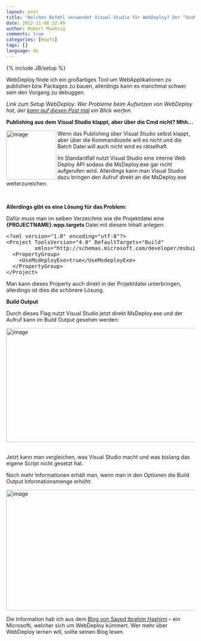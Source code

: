 ```yaml
---
layout: post
title: "Welchen Befehl verwendet Visual Studio für WebDeploy? Der “UseMsdeployExe” Switch..."
date: 2012-11-08 22:49
author: Robert Muehsig
comments: true
categories: [HowTo]
tags: []
language: de
---
```

{% include JB/setup %}
<p>WebDeploy finde ich ein großartiges Tool um WebApplikationen zu publishen bzw Packages zu bauen, allerdings kann es manchmal schwer sein den Vorgang zu debuggen. </p> <p><em>Link zum Setup WebDeploy: Wer Probleme beim Aufsetzen von WebDeploy hat, der </em><a href="{{BASE_PATH}}/2012/11/06/setup-iis-8-fr-asp-net-webdeploy-auf-windows-8-und-windows-server-2012/"><em>kann auf diesen Post mal</em></a><em> ein Blick werfen.</em>&nbsp;</p> <p><strong>Publishing aus dem Visual Studio klappt, aber über die Cmd nicht? Mhh…</strong></p> <p><a href="{{BASE_PATH}}/assets/wp-images-de/image1636.png"><img title="image" style="border-top: 0px; border-right: 0px; border-bottom: 0px; border-left: 0px; display: inline" border="0" alt="image" align="left" src="{{BASE_PATH}}/assets/wp-images-de/image_thumb795.png" width="134" height="131"></a> Wenn das Publishing über Visual Studio selbst klappt, aber über die Kommandozeile will es nicht und die Batch Datei will auch nicht wird es rätselhaft.</p> <p>Im Standardfall nutzt Visual Studio eine interne Web Deploy API sodass die MsDeploy.exe gar nicht aufgerufen wird. Allerdings kann man Visual Studio dazu bringen den Aufruf direkt an die MsDeploy.exe weiterzureichen. </p> <p><strong></strong>&nbsp;</p> <p><strong>Allerdings gibt es eine Lösung für das Problem:</strong></p> <p>Dafür muss man im selben Verzeichnis wie die Projektdatei eine<strong> {PROJECTNAME}.wpp.targets </strong>Datei mit diesem Inhalt anlegen:</p><pre>&lt;?xml version="1.0" encoding="utf-8"?&gt;
&lt;Project ToolsVersion="4.0" DefaultTargets="Build" 
         xmlns="http://schemas.microsoft.com/developer/msbuild/2003"&gt;
  &lt;PropertyGroup&gt;
    &lt;UseMsdeployExe&gt;true&lt;/UseMsdeployExe&gt;
  &lt;/PropertyGroup&gt;
&lt;/Project&gt;</pre>
<p>Man kann dieses Property auch direkt in der Projektdatei unterbringen, allerdings ist dies die schönere Lösung.</p>
<p><strong>Build Output</strong></p>
<p>Durch dieses Flag nutzt Visual Studio jetzt direkt MsDeploy.exe und der Aufruf kann im Build Output gesehen werden:</p>
<p><a href="{{BASE_PATH}}/assets/wp-images-de/image1637.png"><img title="image" style="border-top: 0px; border-right: 0px; border-bottom: 0px; border-left: 0px; display: inline" border="0" alt="image" src="{{BASE_PATH}}/assets/wp-images-de/image_thumb796.png" width="575" height="304"></a>&nbsp;</p>
<p>Jetzt kann man vergleichen, was Visual Studio macht und was bislang das eigene Script nicht gesetzt hat.</p>
<p>Noch mehr Informationen erhält man, wenn man in den Optionen die Build Output Informationsmenge erhöht:</p>
<p><a href="{{BASE_PATH}}/assets/wp-images-de/image1638.png"><img title="image" style="border-top: 0px; border-right: 0px; border-bottom: 0px; border-left: 0px; display: inline" border="0" alt="image" src="{{BASE_PATH}}/assets/wp-images-de/image_thumb797.png" width="533" height="322"></a> </p>
<p>Die Information hab ich aus dem <a href="http://sedodream.com/CommentView%2cguid%2c269EC8D3-9D71-400A-BD99-CC3EA5D0C834.aspx">Blog von Sayed Ibrahim Hashimi</a> – ein Microsofti, welcher sich um WebDeploy kümmert. Wer mehr über WebDeploy lernen will, sollte seinen Blog lesen.</p>
